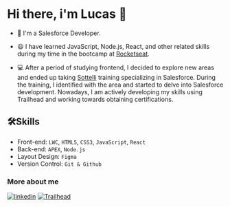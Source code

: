 # Hi there, i'm Lucas 👋

- 📝 I'm a Salesforce Developer.

- 😃 I have learned JavaScript, Node.js, React, and other related skills during my time in the bootcamp at [Rocketseat](https://www.rocketseat.com.br/).

- 💻 After a period of studying frontend, I decided to explore new areas and ended up taking [Sottelli](https://sottelli.com/) training specializing in Salesforce. During the training, I identified with the area and started to delve into Salesforce development. Nowadays, I am actively developing my skills using Trailhead and working towards obtaining certifications.

## 🛠️Skills

- Front-end: `LWC`, `HTML5`, `CSS3`, `JavaScript`, `React`
- Back-end:  `APEX`, `Node.js`
- Layout Design: `Figma`
- Version Control: `Git & Github`

### More about me

[![linkedin](https://img.shields.io/badge/linkedin-0A66C2?style=for-the-badge&logo=linkedin&logoColor=white)](https://www.linkedin.com/in/lucas-janaudis-soares/) [![Trailhead](https://img.shields.io/badge/Trailhead-00A1E0?style=for-the-badge&logo=salesforce&logoColor=white)](https://www.salesforce.com/trailblazer/lucasjs0)






